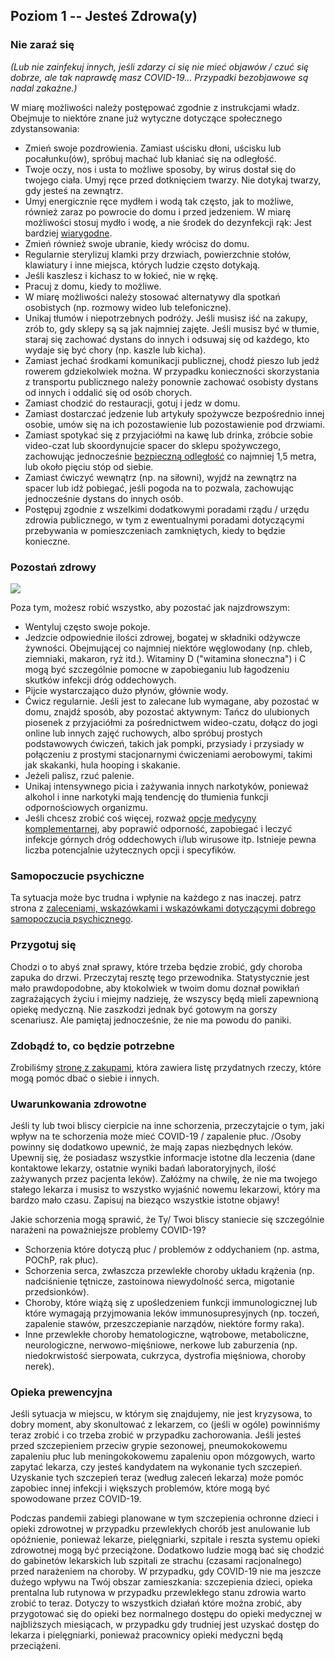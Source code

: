 ## Poziom 1 -- Jesteś Zdrowa(y)

### Nie zaraź się

*(Lub nie zainfekuj innych, jeśli zdarzy ci się nie mieć objawów / czuć się dobrze, ale tak naprawdę masz COVID-19… Przypadki bezobjawowe są nadal zakaźne.)*

W miarę możliwości należy postępować zgodnie z instrukcjami władz. Obejmuje to niektóre znane już wytyczne dotyczące społecznego zdystansowania:

* Zmień swoje pozdrowienia. Zamiast uścisku dłoni, uścisku lub pocałunku(ów), spróbuj machać lub kłaniać się na odległość.
* Twoje oczy, nos i usta to możliwe sposoby, by wirus dostał się do twojego ciała. Umyj ręce przed dotknięciem twarzy. Nie dotykaj twarzy, gdy jesteś na zewnątrz.
* Umyj energicznie ręce mydłem i wodą tak często, jak to możliwe, również zaraz po powrocie do domu i przed jedzeniem. W miarę możliwości stosuj mydło i wodę, a nie środek do dezynfekcji rąk: Jest bardziej [wiarygodne](https://www.nytimes.com/2020/03/13/health/soap-coronavirus-handwashing-germs.html). 
* Zmień również swoje ubranie, kiedy wrócisz do domu. 
* Regularnie sterylizuj klamki przy drzwiach, powierzchnie stołów, klawiatury i inne miejsca, których ludzie często dotykają.
* Jeśli kaszlesz i kichasz to w łokieć, nie w rękę. 
* Pracuj z domu, kiedy to możliwe.
* W miarę możliwości należy stosować alternatywy dla spotkań osobistych (np. rozmowy wideo lub telefoniczne). 
* Unikaj tłumów i niepotrzebnych podróży. Jeśli musisz iść na zakupy, zrób to, gdy sklepy są są jak najmniej zajęte. Jeśli musisz być w tłumie, staraj się zachować dystans do innych i odsuwaj się od każdego, kto wydaje się być chory (np. kaszle lub kicha). 
* Zamiast jechać środkami komunikacji publicznej, chodź pieszo lub jedź rowerem gdziekolwiek można. W przypadku konieczności skorzystania z transportu publicznego należy ponownie zachować osobisty dystans od innych i oddalić się od osób chorych. 
* Zamiast chodzić do restauracji, gotuj i jedz w domu. 
* Zamiast dostarczać jedzenie lub artykuły spożywcze bezpośrednio innej osobie, umów się na ich pozostawienie lub pozostawienie pod drzwiami. 
* Zamiast spotykać się z przyjaciółmi na kawę lub drinka, zróbcie sobie video-czat lub skoordynujcie spacer do sklepu spożywczego, zachowując jednocześnie [bezpieczną odległość](https://www.who.int/emergencies/diseases/novel-coronavirus-2019/advice-for-public) co najmniej 1,5 metra, lub około pięciu stóp od siebie. 
* Zamiast ćwiczyć wewnątrz (np. na siłowni), wyjdź na zewnątrz na spacer lub idź pobiegać, jeśli pogoda na to pozwala, zachowując jednocześnie dystans do innych osób. 
* Postępuj zgodnie z wszelkimi dodatkowymi poradami rządu / urzędu zdrowia publicznego, w tym z ewentualnymi poradami dotyczącymi przebywania w pomieszczeniach zamkniętych, kiedy to będzie konieczne.


### Pozostań zdrowy

![](/images/situps.png)

Poza tym, możesz robić wszystko, aby pozostać jak najzdrowszym:

* Wentyluj często swoje pokoje.
* Jedzcie odpowiednie ilości zdrowej, bogatej w składniki odżywcze żywności. Obejmującej co najmniej niektóre węglowodany (np. chleb, ziemniaki, makaron, ryż itd.). Witaminy D ("witamina słoneczna") i C mogą być szczególnie pomocne w zapobieganiu lub łagodzeniu skutków infekcji dróg oddechowych. 
* Pijcie wystarczająco dużo płynów, głównie wody.
* Ćwicz regularnie. Jeśli jest to zalecane lub wymagane, aby pozostać w domu, znajdź sposób, aby pozostać aktywnym: Tańcz do ulubionych piosenek z przyjaciółmi za pośrednictwem wideo-czatu, dołącz do jogi online lub innych zajęć ruchowych, albo spróbuj prostych podstawowych ćwiczeń, takich jak pompki, przysiady i przysiady w połączeniu z prostymi stacjonarnymi ćwiczeniami aerobowymi, takimi jak skakanki, hula hooping i skakanie. 
* Jeżeli palisz, rzuć palenie.
* Unikaj intensywnego picia i zażywania innych narkotyków, ponieważ alkohol i inne narkotyki mają tendencję do tłumienia funkcji odpornościowych organizmu.
* Jeśli chcesz zrobić coś więcej, rozważ [opcje medycyny komplementarnej](https://github.com/covid-w-domu/covid-w-domu.github.io/blob/master/complementary.md), aby poprawić odporność, zapobiegać i leczyć infekcje górnych dróg oddechowych i/lub wirusowe itp. Istnieje pewna liczba potencjalnie użytecznych opcji i specyfików.

### Samopoczucie psychiczne

Ta sytuacja może byc trudna i wpłynie na każdego z nas inaczej. patrz strona z [zaleceniami, wskazówkami i wskazówkami dotyczącymi dobrego samopoczucia psychicznego](https://github.com/covid-w-domu/covid-w-domu.github.io/blob/master/psychological.md).

### Przygotuj się

Chodzi o to abyś znał sprawy, które trzeba będzie zrobić, gdy choroba zapuka do drzwi. Przeczytaj resztę tego przewodnika. Statystycznie jest mało prawdopodobne, aby ktokolwiek w twoim domu doznał powikłań zagrażających życiu i miejmy nadzieję, że wszyscy będą mieli zapewnioną opiekę medyczną. Nie zaszkodzi jednak być gotowym na gorszy scenariusz. Ale pamiętaj jednocześnie, że nie ma powodu do paniki.

### Zdobądź to, co będzie potrzebne

Zrobiliśmy [stronę z zakupami](/shopping), która zawiera listę przydatnych rzeczy, które mogą pomóc dbać o siebie i innych.

### Uwarunkowania zdrowotne

Jeśli ty lub twoi bliscy cierpicie na inne schorzenia, przeczytajcie o tym, jaki wpływ na te schorzenia może mieć COVID-19 / zapalenie płuc. /Osoby powinny się dodatkowo upewnić, że mają zapas niezbędnych leków. Upewnij się, że posiadasz wszystkie informacje istotne dla leczenia (dane kontaktowe lekarzy, ostatnie wyniki badań laboratoryjnych, ilość zażywanych przez pacjenta leków). Załóżmy na chwilę, że nie ma twojego stałego lekarza i musisz to wszystko wyjaśnić nowemu lekarzowi, który ma bardzo mało czasu. Zapisuj na bieząco wszystkie istotne objawy!

Jakie schorzenia mogą sprawić, że Ty/ Twoi bliscy staniecie się szczególnie narażeni na poważniejsze problemy COVID-19?
- Schorzenia które dotyczą płuc / problemów z oddychaniem (np. astma, POChP, rak płuc).
- Schorzenia serca, zwłaszcza przewlekłe choroby układu krążenia (np. nadciśnienie tętnicze, zastoinowa niewydolność serca, migotanie przedsionków).
- Choroby, które wiążą się z upośledzeniem funkcji immunologicznej lub które wymagają przyjmowania leków immunosupresyjnych (np. toczeń, zapalenie stawów, przeszczepianie narządów, niektóre formy raka).
- Inne przewlekłe choroby hematologiczne, wątrobowe, metaboliczne, neurologiczne, nerwowo-mięśniowe, nerkowe lub zaburzenia (np. niedokrwistość sierpowata, cukrzyca, dystrofia mięśniowa, choroby nerek). 

### Opieka prewencyjna

Jeśli sytuacja w miejscu, w którym się znajdujemy, nie jest kryzysowa, to dobry moment, aby skonultować z lekarzem, co (jeśli w ogóle) powinniśmy teraz zrobić i co trzeba zrobić w przypadku zachorowania. Jeśli jesteś przed szczepieniem przeciw grypie sezonowej, pneumokokowemu zapaleniu płuc lub meningokokowemu zapaleniu opon mózgowych, warto zapytać lekarza, czy jesteś kandydatem na wykonanie tych szczepień. Uzyskanie tych szczepień teraz (według zaleceń lekarza) może pomóc zapobiec innej infekcji i większych problemów, które mogą być spowodowane przez COVID-19. 

Podczas pandemii zabiegi planowane w tym  szczepienia ochronne dzieci i opieki zdrowotnej w przypadku przewlekłych chorób jest anulowanie lub opóźnienie, ponieważ lekarze, pielęgniarki, szpitale i reszta systemu opieki zdrowotnej mogą być przeciążone. Dodatkowo ludzie mogą bać się chodzić do gabinetów lekarskich lub szpitali ze strachu (czasami racjonalnego) przed narażeniem na choroby. W przypadku, gdy COVID-19 nie ma jeszcze dużego wpływu na Twój obszar zamieszkania: szczepienia dzieci, opieka prentalna lub rutynowa w przypadku przewlekłego stanu zdrowia warto zrobić to teraz. Dotyczy to wszystkich działań które można zrobić, aby przygotować się do opieki bez normalnego dostępu do opieki medycznej w najbliższych miesiącach, w przypadku gdy trudniej jest uzyskać dostęp do lekarza i pielęgniarki, ponieważ pracownicy opieki medyczni będą przeciążeni. 
